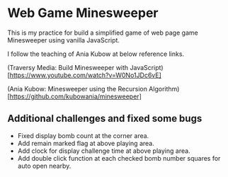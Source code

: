 # Web Game Minesweeper
This is my practice for build a simplified game of web page game Minesweeper using vanilla JavaScript.

I follow the teaching of Ania Kubow at below reference links.

(Traversy Media: Build Minesweeper with JavaScript)[https://www.youtube.com/watch?v=W0No1JDc6vE]

(Ania Kubow: Minesweeper using the Recursion Algorithm)[https://github.com/kubowania/minesweeper]

## Additional challenges and fixed some bugs

* Fixed display bomb count at the corner area.
* Add remain marked flag at above playing area.
* Add clock for display challenge time at above playing area.
* Add double click function at each checked bomb number squares for auto open nearby.
